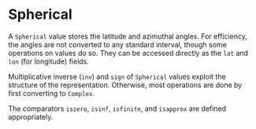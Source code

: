 # Spherical

A `Spherical` value stores the latitude and azimuthal angles. For efficiency, the angles are not converted to any standard interval, though some operations on values do so. They can be accessed directly as the `lat` and `lon` (for longitude) fields.

Multiplicative inverse (`inv`) and `sign` of `Spherical` values exploit the structure of the representation. Otherwise, most operations are done by first converting to `Complex`.

The comparators `iszero`, `isinf`, `isfinite`, and `isapprox` are defined appropriately.
